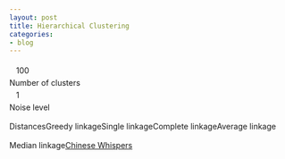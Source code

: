 ```yaml
---
layout: post 
title: Hierarchical Clustering
categories:
- blog
---
```


<link rel="stylesheet" type="text/css" href="{{ "/assets/css/jquery-ui-1.8.custom.css" | relative_url }}" />

<div id="Inner">
  <style>
    #Controls {font-size: 14px; }
    .slider {float: left; width:300px; }
    .end-num {float:left; margin-left: 12px; width: 32px;  }
    .slider-row {padding: 5px 0px; }
    #Graphs div {float:left; }
  </style>
  <div id="Controls">
    <div>
    <div class="slider-row" >
      <div id="Slider1" class="slider"></div><div class="end-num" id="k">100</div>
      <div style="clear:both" ></div>
    </div>
    <div>Number of clusters</div>
    </div>
    <div>
    <div class="slider-row" >
      <div id="Slider2" class="slider"></div><div class="end-num" id="p">1</div>
      <div style="clear:both" ></div>
    </div>
    <div>Noise level</div>
    </div>
  </div><!-- Controls -->
  <div id="Graphs">
    <div>
    <canvas id="Graph1" width="300" height="300" ></canvas>
    <br />
    <div>Distances</div>
    </div>
    <div>
    <canvas id="Graph2" width="300" height="300" ></canvas>
    <br />
    <div>Greedy linkage</div>
    </div>
    <div>
    <canvas id="Graph21" width="300" height="300" ></canvas>
    <br />
    <div>Single linkage</div>
    </div>
    <div>
    <canvas id="Graph3" width="300" height="300" ></canvas>
    <br />
    <div>Complete linkage</div>
    </div>
    <div>
    <canvas id="Graph4" width="300" height="300" ></canvas>
    <br />
    <div>Average linkage</div>
    </div>
    <div>
    <canvas id="Graph5" width="300" height="300" ></canvas>
    <br />
    <div>Median linkage</div>
    </div>
    <div>
    <canvas id="Graph6" width="300" height="300" ></canvas>
    <br />
    <div><a href="https://en.wikipedia.org/wiki/Chinese_Whispers_(clustering_method)">Chinese Whispers</a></div>
    </div>
  </div>
<script type="text/javascript" src="{{ "/assets/js/jquery-1.4.2.min.js" | relative_url }}"></script>
<script type="text/javascript" src="{{ "/assets/js/jquery-ui-1.8.custom.min.js" | relative_url }}"></script>
<script type="text/javascript" src="{{ "/assets/js/jquery.ui.touch-punch.min.js" | relative_url }}"></script>
<script type="text/javascript" src="{{ "/assets/js/randomColor.js" | relative_url }}"></script>
<script type="text/javascript" >

var MAX_K = 20;
var N = 100;
var colours = randomColor({count:MAX_K});

jQuery(document).ready(function($){

	/* Generate Nice jQuery UI Sliders */
	$('#Slider1, #Slider2').slider({
		slide: function(event,ui){ doCluster();}
	});

	/* Set some random initial values for the sliders */
  $('#Slider1').slider('value', 25);
  $('#Slider2').slider('value', 0);
  
  $('#Graph1,#Graph2,#Graph21,#Graph3,#Graph4,#Graph5,#Graph6').mouseover(function(){ drawClusters2(JSON.parse($(this).attr('data')), this, true);}).mouseout(function(){ drawClusters2(JSON.parse($(this).attr('data')), this, false);});

	doCluster();
});

var lastK = null;
var lastPoints = null;

var doCluster = function(){
  var k = Math.floor($('#Slider1').slider('value')*MAX_K/100)+1; // range 1-MAX_K
  var p = (Math.round($('#Slider2').slider('value')*20/100)) / 20; // range 0-1
  $('#k').text(k); 
  $('#p').text(p); 

  // generate a random cluster assignment for 100 points
  var points = [];
  if(k==lastK && lastPoints)
    points = lastPoints;
  else {
    for(var i=0;i<N;i++) points[i] = Math.floor(Math.random() * k);
    lastPoints=points;
    lastK=k;
  }
  var distM = [];
  for(var i=0;i<N;i++){
    distM.push([]);
    for(var j=0;j<N;j++){
      distM[i][j] = points[i]==points[j] ? 0 : 1; 
    }
  }
  distM = noise(distM, p);

  // graph distance matrix
  var canvas = document.getElementById("Graph1");
  clearCanvas(canvas);
  var ctx = canvas.getContext("2d");
  var idx = [];
  for(var i=0;i<N;i++) idx[i] = i;
  var sorted = idx.sort(function(a,b){
    if(points[a] < points[b]) return -1;
    else if (points[a] > points[b]) return 1;
    else return 0;
  });
  for(var i=0;i<N;i++){
    for(var j=0;j<N;j++){
      var x = Math.floor(distM[sorted[i]][sorted[j]] * 255);
      ctx.fillStyle = 'rgb('+x+','+x+','+x+')';
      ctx.fillRect(i*3,j*3, 3, 3);
    }
  }
  for(var i=0;i<N;i++){
    ctx.fillStyle=colours[points[sorted[i]]];
    ctx.fillRect(i*3, 0, 3, 2);
    ctx.fillRect(0, i*3, 2, 3);
    ctx.fillRect(i*3, 300-2, 3, 2);
    ctx.fillRect(300-2, i*3, 2, 3);
  }

  // compute greedy-linkage with 0.5 threshold
  var clusters = initClusters(points);
  var changed = false;
  do {
    //console.log(JSON.stringify(clusters));
    changed = false;
    var minDist = 1;
    outer:
    for(var i=0;i<clusters.length;i++){
      for(var j=i+1;j<clusters.length;j++){
        var c1 = clusters[i], c2 = clusters[j];
        compareCluster:
        for(var u=0;u<c1.length;u++){
          for(var v=0;v<c2.length;v++){
            if(distM[c1[u]][c2[v]] < 0.5) {
              // merge i,j clusters
              clusters[i] = clusters[i].concat(clusters[j])
              clusters.splice(j, 1);
              changed = true;
              break outer;
            }
          }
        }
        if(changed) break;
      }
      if(changed) break;
    }
  }while(changed);
  drawClusters(points, clusters, "Graph2");

  // single-linkage
  var clusters = initClusters(points);
  var changed = false;
  do {
    //console.log(JSON.stringify(clusters));
    changed = false;
    var minDist = 0.5;
    var pair = null;
    for(var i=0;i<clusters.length;i++){
      for(var j=i+1;j<clusters.length;j++){
        var c1 = clusters[i], c2 = clusters[j];
        compareCluster:
        var min = 1;
        for(var u=0;u<c1.length;u++){
          for(var v=0;v<c2.length;v++){
            if(distM[c1[u]][c2[v]] < min)
              min = distM[c1[u]][c2[v]];
          }
        }
        if (min < minDist){
          minDist = min;
          pair = [i,j];
        }
      }
    }
    if(pair!=null){
      var i = pair[0], j = pair[1]; 
      clusters[i] = clusters[i].concat(clusters[j])
      clusters.splice(j, 1);
    } else break;
  }while(true);
  drawClusters(points, clusters, "Graph21");

  // complete-linkage
  var clusters = initClusters(points);
  var changed = false;
  do {
    //console.log(JSON.stringify(clusters));
    changed = false;
    var minDist = 1;
    var pair = null;
    for(var i=0;i<clusters.length;i++){
      for(var j=i+1;j<clusters.length;j++){
        var c1 = clusters[i], c2 = clusters[j];
        compareCluster:
        var max = 0;
        for(var u=0;u<c1.length;u++){
          for(var v=0;v<c2.length;v++){
            if(distM[c1[u]][c2[v]] > max)
              max = distM[c1[u]][c2[v]];
          }
        }
        if (max < minDist){
          minDist = max;
          pair = [i,j];
        }
      }
    }
    if(minDist < 0.5){
      var i = pair[0], j = pair[1]; 
      clusters[i] = clusters[i].concat(clusters[j])
      clusters.splice(j, 1);
    } else break;
  }while(true);
  drawClusters(points, clusters, "Graph3");

  // average-linkage
  var clusters = initClusters(points);
  var changed = false;
  do {
    //console.log(JSON.stringify(clusters));
    changed = false;
    var minDist = 1;
    var pair = null;
    for(var i=0;i<clusters.length;i++){
      for(var j=i+1;j<clusters.length;j++){
        var c1 = clusters[i], c2 = clusters[j];
        compareCluster:
        var sum = 0;
        for(var u=0;u<c1.length;u++){
          for(var v=0;v<c2.length;v++){
            sum += distM[c1[u]][c2[v]]; 
          }
        }
        var avg = sum / (c1.length * c2.length);
        if (avg < minDist){
          minDist = avg;
          pair = [i,j];
        }
      }
    }
    if(minDist < 0.5){
      var i = pair[0], j = pair[1]; 
      clusters[i] = clusters[i].concat(clusters[j])
      clusters.splice(j, 1);
    } else break;
  }while(true);
  drawClusters(points, clusters, "Graph4");

  // median-linkage
  var clusters = initClusters(points);
  var changed = false;
  do {
    //console.log(JSON.stringify(clusters));
    changed = false;
    var minDist = 1;
    var pair = null;
    for(var i=0;i<clusters.length;i++){
      for(var j=i+1;j<clusters.length;j++){
        var c1 = clusters[i], c2 = clusters[j];
        compareCluster:
        var dists = []
        for(var u=0;u<c1.length;u++){
          for(var v=0;v<c2.length;v++){
            dists.push(distM[c1[u]][c2[v]]);
          }
        }
        dists = dists.sort();
        var median = dists[Math.floor(dists.length/2)];
        if (median < minDist){
          minDist = median;
          pair = [i,j];
        }
      }
    }
    if(minDist < 0.5){
      var i = pair[0], j = pair[1]; 
      clusters[i] = clusters[i].concat(clusters[j])
      clusters.splice(j, 1);
    } else break;
  }while(true);
  drawClusters(points, clusters, "Graph5");
  // show cluster quality scores for each Graphs

  // Chinese Whispers
  var clusterIdx = [];
  for(var i=0;i<points.length;i++){
    clusterIdx[i] = i; // each point in own cluster 
  }
  var changed = false;
  do {
    //console.log(JSON.stringify(clusterIdx));
    changed = false;
    for(var i=0;i<points.length;i++){             // for each point
      var neighborClusters = []
      for(var j=i+1;j<points.length;j++){       // look at other points
        if(distM[i][j] < 0.5) neighborClusters.push(clusterIdx[j]);
      }
      if (neighborClusters.length!=0){
        var oldCluster = clusterIdx[i]
        clusterIdx[i] = mode(neighborClusters);
        if (clusterIdx[i]!=oldCluster)
          changed = true;
      }
    }
    if (!changed) break; 
  }while(true);
  var id2Cluster = {};
  for(var i=0;i<clusterIdx.length;i++){
    var clId = clusterIdx[i];
    if (id2Cluster[clId]==null) id2Cluster[clId]=[i];
    else id2Cluster[clId].push(i);
  }
  var clusters = [];
  for(key in id2Cluster){
    clusters.push(id2Cluster[key]);
  }
  drawClusters(points, clusters, "Graph6");
}


// adds noise to a 2D matrix
var noise = function(D, p){ 
  for(var i=0;i<N;i++){
    for(var j=0;j<N;j++){
      var x = D[i][j];
      x = nextGaussian(x, p); 
      if(x>1) x=1;
      if(x<0) x=0;
      D[i][j] = x;
    }
  }
  return D;
}

var mode = function(arr){ // return the most common value in arr
  if (arr.length == 0) return null;
  var modeMap = {};
  var maxEl = arr[0], maxCount = 1;
  for(var i=0;i<arr.length;i++){
    var el = arr[i];
    if (modeMap[el]==null) modeMap[el]=1;
    else modeMap[el]++;
    if (modeMap[el] > maxCount){
      maxEl = el;
      maxCount = modeMap[el];
    }
  }  
  return maxEl;
}

var nextGaussian = function(mean,v){
  // polar method of Java Random.nextGaussian()
  var v1=0, v2=0,s=0;
  do {
    v1 = 2 * Math.random() - 1;
    v2 = 2 * Math.random() - 1;
    s = v1 * v1 + v2 * v2;
  }while(s >= 1 || s==0);
  var multiplier = Math.sqrt(-2 * Math.log(s) / s);
  return v1 * multiplier * v + mean;
}

var initClusters = function(points){ // each point is a cluster
  var clusters = [];
  for(var i=0;i<points.length;i++){
    clusters.push([i]);
  }
  return clusters;
}

var clearCanvas = function(element){
  $(element).attr('width',$(element).attr('width'));
}

var drawClusters = function(points, clusters, id, showtext){
  var canvas = document.getElementById(id);
  // stash clusters in the dom
  var cl = [];
  for(var i in clusters){
    var c = []
    for(var j in clusters[i]){
      c.push(points[clusters[i][j]]);
    }
    cl.push(c);
  }
  canvas.setAttribute('data', JSON.stringify(cl));
  drawClusters2(cl, canvas, showtext);
}
var drawClusters2 = function(clusters, canvas, showtext){
  clearCanvas(canvas);
  var ctx = canvas.getContext("2d");
  ctx.font = "bold 16px 'Open Sans', Arial, sans-serif";

  var clusterColorFlat = clusters.reduce(function(a, b) {
  return a.concat(b);
  }, []); 
  var clusterIndexFlat = [];
  var idx =0 ;
  for(var i in clusters){
    for(var j in clusters[i]){
      clusterIndexFlat[idx++] = i;
    }
  }

  var idx=0;
  for(var i=0;i<10;i++){
    for(var j=0;j<10;j++){
      ctx.fillStyle = colours[clusterColorFlat[idx]];
      ctx.fillRect(j*30, i*30, 30, 30);
      ctx.fillStyle = 'white';
      if(showtext){
        ctx.fillText(clusterColorFlat[idx], j*30+8, i*30+20);
      }
      // draw partitions
      var begOfRow = idx % 10 == 0;
      var endOfRow = idx % 10 == 9;
      var topRow = idx < 10;
      var bottomRow = idx >= 90;
      var prevDiff = idx==0 || clusterIndexFlat[idx] != clusterIndexFlat[idx-1];
      var nextDiff = idx==clusterIndexFlat.length-1 || clusterIndexFlat[idx] != clusterIndexFlat[idx+1];
      var topDiff = topRow || clusterIndexFlat[idx] != clusterIndexFlat[idx-10];
      var bottomDiff = bottomRow  || clusterIndexFlat[idx] != clusterIndexFlat[idx+10];
      ctx.fillStyle = '#333';
      if (topRow || topDiff)
        ctx.fillRect(j*30, i*30, 30, 1); //top
      if (bottomRow || bottomDiff) 
        ctx.fillRect(j*30, i*30+29, 30, 1); //bottom
      if(prevDiff || begOfRow )
        ctx.fillRect(j*30, i*30, 1, 30); //left
      if(nextDiff || endOfRow )
        ctx.fillRect(j*30 + 29, i*30, 1, 30); //right
      idx++;
    }
  }
}
</script>
</div>
